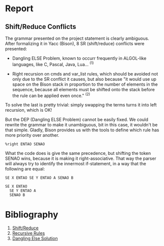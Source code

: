 # Report

## Shift/Reduce Conflicts

The grammar presented on the project statement is clearly ambiguous.
After formalizing it in Yacc (Bison), 8 SR (shift/reduce) conflicts
were presented:

* Dangling ELSE Problem, known to occurr frequently in
ALGOL-like languages, like C, Pascal, Java, Lua... <sup>(1)</sup>

* Right recursion on cmds and var_list rules, which should
be avoided not only due to the SR conflict it causes, but also
because "it would use up space on the Bison stack in proportion
to the number of elements in the sequence, because all elements
must be shifted onto the stack before the rule can be applied
even once." <sup>(2)</sup>

To solve the last is pretty trivial: simply swapping the terms
turns it into left recursion, which is OK!

But the DEP (Dangling ELSE Problem) cannot be easily fixed. We
could rewrite the grammar to make it unambiguous, bit in this
case, it wouldn't be that simple. Gladly, Bison provides us with
the tools to define which rule has more priority over another.

```
%right ENTAO SENAO
```

What the code does is give the same precedence, but shifting
the token SENAO wins, because it is making it right-associative.
That way the parser will always try to identify the innermost
if-statement, in a way that the following are equal:

```
SE X ENTAO SE Y ENTAO A SENAO B
```

```
SE X ENTAO
  SE Y ENTAO A
  SENAO B
```

# Bibliography

1. [Shift/Reduce](https://www.gnu.org/software/bison/manual/html_node/Shift_002fReduce.html)
2. [Recursive Rules](https://www.gnu.org/software/bison/manual/html_node/Recursion.html)
3. [Dangling Else Solution](https://stackoverflow.com/a/12734499)
